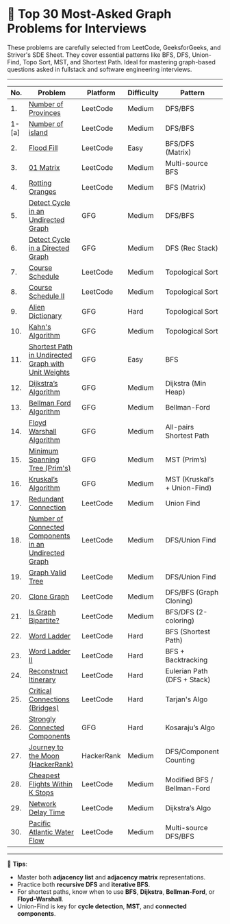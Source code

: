 # 🧠 Top 30 Most-Asked Graph Problems for Interviews

These problems are carefully selected from LeetCode, GeeksforGeeks, and Striver's SDE Sheet. They cover essential patterns like BFS, DFS, Union-Find, Topo Sort, MST, and Shortest Path. Ideal for mastering graph-based questions asked in fullstack and software engineering interviews.

---

| No.   | Problem                                                                                                                                       | Platform   | Difficulty | Pattern                      |
| ----- | --------------------------------------------------------------------------------------------------------------------------------------------- | ---------- | ---------- | ---------------------------- |
| 1.    | [Number of Provinces](https://leetcode.com/problems/number-of-provinces/)                                                                     | LeetCode   | Medium     | DFS/BFS                      |
| 1-[a] | [Number of island](https://leetcode.com/problems/number-of-islands/description/)                                                              | LeetCode   | Medium     | DFS/BFS                      |
| 2.    | [Flood Fill](https://leetcode.com/problems/flood-fill/)                                                                                       | LeetCode   | Easy       | BFS/DFS (Matrix)             |
| 3.    | [01 Matrix](https://leetcode.com/problems/01-matrix/)                                                                                         | LeetCode   | Medium     | Multi-source BFS             |
| 4.    | [Rotting Oranges](https://leetcode.com/problems/rotting-oranges/)                                                                             | LeetCode   | Medium     | BFS (Matrix)                 |
| 5.    | [Detect Cycle in an Undirected Graph](https://www.geeksforgeeks.org/detect-cycle-undirected-graph/)                                           | GFG        | Medium     | DFS/BFS                      |
| 6.    | [Detect Cycle in a Directed Graph](https://www.geeksforgeeks.org/detect-cycle-in-a-graph/)                                                    | GFG        | Medium     | DFS (Rec Stack)              |
| 7.    | [Course Schedule](https://leetcode.com/problems/course-schedule/)                                                                             | LeetCode   | Medium     | Topological Sort             |
| 8.    | [Course Schedule II](https://leetcode.com/problems/course-schedule-ii/)                                                                       | LeetCode   | Medium     | Topological Sort             |
| 9.    | [Alien Dictionary](https://practice.geeksforgeeks.org/problems/alien-dictionary/1)                                                            | GFG        | Hard       | Topological Sort             |
| 10.   | [Kahn's Algorithm](https://www.geeksforgeeks.org/topological-sorting-indegree-based-solution/)                                                | GFG        | Medium     | Topological Sort             |
| 11.   | [Shortest Path in Undirected Graph with Unit Weights](https://www.geeksforgeeks.org/shortest-path-unweighted-graph/)                          | GFG        | Easy       | BFS                          |
| 12.   | [Dijkstra’s Algorithm](https://practice.geeksforgeeks.org/problems/implementing-dijkstra-set-1-adjacency-matrix/1)                            | GFG        | Medium     | Dijkstra (Min Heap)          |
| 13.   | [Bellman Ford Algorithm](https://practice.geeksforgeeks.org/problems/distance-from-the-source-bellman-ford-algorithm/1)                       | GFG        | Medium     | Bellman-Ford                 |
| 14.   | [Floyd Warshall Algorithm](https://practice.geeksforgeeks.org/problems/implementing-floyd-warshall2042/1)                                     | GFG        | Medium     | All-pairs Shortest Path      |
| 15.   | [Minimum Spanning Tree (Prim's)](https://practice.geeksforgeeks.org/problems/minimum-spanning-tree/1)                                         | GFG        | Medium     | MST (Prim’s)                 |
| 16.   | [Kruskal’s Algorithm](https://practice.geeksforgeeks.org/problems/minimum-spanning-tree/1)                                                    | GFG        | Medium     | MST (Kruskal’s + Union-Find) |
| 17.   | [Redundant Connection](https://leetcode.com/problems/redundant-connection/)                                                                   | LeetCode   | Medium     | Union Find                   |
| 18.   | [Number of Connected Components in an Undirected Graph](https://leetcode.com/problems/number-of-connected-components-in-an-undirected-graph/) | LeetCode   | Medium     | DFS/Union Find               |
| 19.   | [Graph Valid Tree](https://leetcode.com/problems/graph-valid-tree/)                                                                           | LeetCode   | Medium     | DFS/Union Find               |
| 20.   | [Clone Graph](https://leetcode.com/problems/clone-graph/)                                                                                     | LeetCode   | Medium     | DFS/BFS (Graph Cloning)      |
| 21.   | [Is Graph Bipartite?](https://leetcode.com/problems/is-graph-bipartite/)                                                                      | LeetCode   | Medium     | BFS/DFS (2-coloring)         |
| 22.   | [Word Ladder](https://leetcode.com/problems/word-ladder/)                                                                                     | LeetCode   | Hard       | BFS (Shortest Path)          |
| 23.   | [Word Ladder II](https://leetcode.com/problems/word-ladder-ii/)                                                                               | LeetCode   | Hard       | BFS + Backtracking           |
| 24.   | [Reconstruct Itinerary](https://leetcode.com/problems/reconstruct-itinerary/)                                                                 | LeetCode   | Hard       | Eulerian Path (DFS + Stack)  |
| 25.   | [Critical Connections (Bridges)](https://leetcode.com/problems/critical-connections-in-a-network/)                                            | LeetCode   | Hard       | Tarjan's Algo                |
| 26.   | [Strongly Connected Components](https://www.geeksforgeeks.org/strongly-connected-components/)                                                 | GFG        | Hard       | Kosaraju’s Algo              |
| 27.   | [Journey to the Moon (HackerRank)](https://www.hackerrank.com/challenges/journey-to-the-moon/problem)                                         | HackerRank | Medium     | DFS/Component Counting       |
| 28.   | [Cheapest Flights Within K Stops](https://leetcode.com/problems/cheapest-flights-within-k-stops/)                                             | LeetCode   | Medium     | Modified BFS / Bellman-Ford  |
| 29.   | [Network Delay Time](https://leetcode.com/problems/network-delay-time/)                                                                       | LeetCode   | Medium     | Dijkstra’s Algo              |
| 30.   | [Pacific Atlantic Water Flow](https://leetcode.com/problems/pacific-atlantic-water-flow/)                                                     | LeetCode   | Medium     | Multi-source DFS/BFS         |

---

🧩 **Tips**:

- Master both **adjacency list** and **adjacency matrix** representations.
- Practice both **recursive DFS** and **iterative BFS**.
- For shortest paths, know when to use **BFS**, **Dijkstra**, **Bellman-Ford**, or **Floyd-Warshall**.
- Union-Find is key for **cycle detection**, **MST**, and **connected components**.
